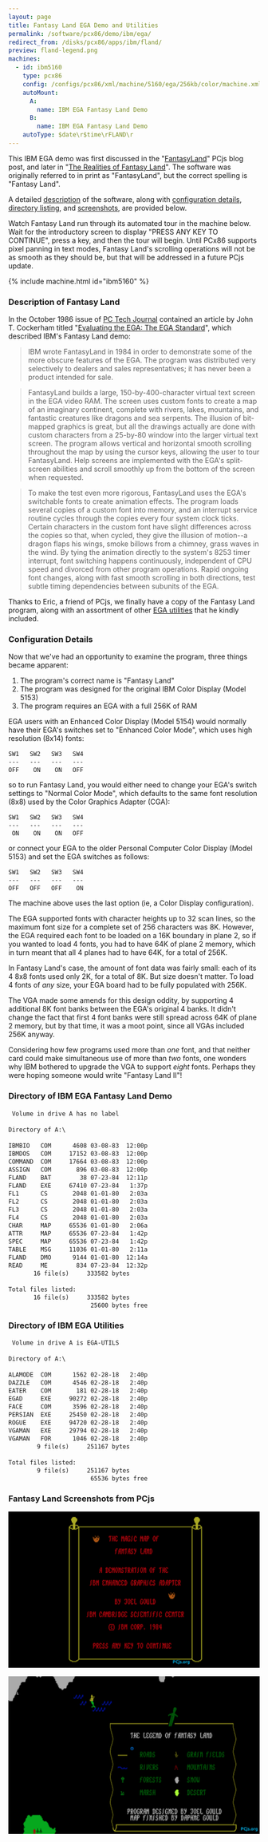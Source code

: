```yaml
---
layout: page
title: Fantasy Land EGA Demo and Utilities
permalink: /software/pcx86/demo/ibm/ega/
redirect_from: /disks/pcx86/apps/ibm/fland/
preview: fland-legend.png
machines:
  - id: ibm5160
    type: pcx86
    config: /configs/pcx86/xml/machine/5160/ega/256kb/color/machine.xml
    autoMount:
      A:
        name: IBM EGA Fantasy Land Demo
      B:
        name: IBM EGA Fantasy Land Demo
    autoType: $date\r$time\rFLAND\r
---
```


This IBM EGA demo was first discussed in the "[FantasyLand](/blog/2017/07/03/)" PCjs blog post, and later in 
"[The Realities of Fantasy Land](/blog/2018/04/23/)".  The software was originally referred to in print as
"FantasyLand", but the correct spelling is "Fantasy Land".

A detailed [description](#description-of-fantasy-land) of the software, along with
[configuration details](#configuration-details), [directory listing](#directory-of-ibm-ega-fantasy-land-demo),
and [screenshots](#fantasy-land-screenshots-from-pcjs), are provided below.

Watch Fantasy Land run through its automated tour in the machine below.  Wait for the introductory screen to
display "PRESS ANY KEY TO CONTINUE", press a key, and then the tour will begin.
Until PCx86 supports pixel panning in text modes, Fantasy Land's scrolling operations will not be as smooth as they
should be, but that will be addressed in a future PCjs update.

{% include machine.html id="ibm5160" %}

### Description of Fantasy Land

In the October 1986 issue of
[PC Tech Journal](/pubs/pc/magazines/pctj/) contained an article by John T. Cockerham
titled "[Evaluating the EGA: The EGA Standard](/modules/shared/templates/pdf.html?url=/pubs/pc/magazines/pctj/PCTJ-1986-10/pages/PCTJ-1986-10%2053.pdf&page=53&total=228)",
which described IBM's Fantasy Land demo:

> IBM wrote FantasyLand in 1984 in order to demonstrate some of the more obscure features of the EGA.
The program was distributed very selectively to dealers and sales representatives; it has never been a product
intended for sale.

> FantasyLand builds a large, 150-by-400-character virtual text screen in the EGA video RAM. The screen uses custom
fonts to create a map of an imaginary continent, complete with rivers, lakes, mountains, and fantastic creatures
like dragons and sea serpents. The illusion of bit-mapped graphics is great, but all the drawings actually are done
with custom characters from a 25-by-80 window into the larger virtual text screen. The program allows vertical and
horizontal smooth scrolling throughout the map by using the cursor keys, allowing the user to tour FantasyLand. Help
screens are implemented with the EGA's split-screen abilities and scroll smoothly up from the bottom of the screen when
requested.

> To make the test even more rigorous, FantasyLand uses the EGA's switchable fonts to create animation effects.
The program loads several copies of a custom font into memory, and an interrupt service routine cycles through the
copies every four system clock ticks. Certain characters in the custom font have slight differences across the copies
so that, when cycled, they give the illusion of motion--a dragon flaps his wings, smoke billows from a chimney, grass
waves in the wind. By tying the animation directly to the system's 8253 timer interrupt, font switching happens
continuously, independent of CPU speed and divorced from other program operations. Rapid ongoing font changes, along
with fast smooth scrolling in both directions, test subtle timing dependencies between subunits of the EGA.

Thanks to Eric, a friend of PCjs, we finally have a copy of the Fantasy Land program, along with an assortment of other
[EGA utilities](#directory-of-ibm-ega-utilities) that he kindly included.

### Configuration Details

Now that we've had an opportunity to examine the program, three things became apparent:

1. The program's correct name is "Fantasy Land"
2. The program was designed for the original IBM Color Display (Model 5153)
3. The program requires an EGA with a full 256K of RAM



EGA users with an Enhanced Color Display (Model 5154) would normally have their EGA's switches set to "Enhanced Color
Mode", which uses high resolution (8x14) fonts:

    SW1   SW2   SW3   SW4
    ---   ---   ---   ---
    OFF    ON    ON   OFF

so to run Fantasy Land, you would either need to change your EGA's switch settings to "Normal Color Mode", which defaults
to the same font resolution (8x8) used by the Color Graphics Adapter (CGA):

    SW1   SW2   SW3   SW4
    ---   ---   ---   ---
     ON    ON    ON   OFF

or connect your EGA to the older Personal Computer Color Display (Model 5153) and set the EGA switches as follows:

    SW1   SW2   SW3   SW4
    ---   ---   ---   ---
    OFF   OFF   OFF    ON

The machine above uses the last option (ie, a Color Display configuration).

The EGA supported fonts with character heights up to 32 scan lines, so the maximum font size for a complete set of
256 characters was 8K.  However, the EGA required each font to be loaded on a 16K boundary in plane 2, so if
you wanted to load 4 fonts, you had to have 64K of plane 2 memory, which in turn meant that all 4 planes had
to have 64K, for a total of 256K.

In Fantasy Land's case, the amount of font data was fairly small: each of its 4 8x8 fonts used only 2K, for a
total of 8K.  But size doesn't matter.  To load 4 fonts of *any* size, your EGA board had to be fully populated with
256K.

The VGA made some amends for this design oddity, by supporting 4 additional 8K font banks between the EGA's original
4 banks.  It didn't change the fact that first 4 font banks were still spread across 64K of plane 2 memory, but by
that time, it was a moot point, since all VGAs included 256K anyway.

Considering how few programs used more than *one* font, and that neither card could make simultaneous use of more than
*two* fonts, one wonders why IBM bothered to upgrade the VGA to support *eight* fonts.  Perhaps they were hoping someone
would write "Fantasy Land II"!

### Directory of IBM EGA Fantasy Land Demo

	 Volume in drive A has no label

	Directory of A:\

	IBMBIO   COM      4608 03-08-83  12:00p
	IBMDOS   COM     17152 03-08-83  12:00p
	COMMAND  COM     17664 03-08-83  12:00p
	ASSIGN   COM       896 03-08-83  12:00p
	FLAND    BAT        38 07-23-84  12:11p
	FLAND    EXE     67410 07-23-84   1:37p
	FL1      CS       2048 01-01-80   2:03a
	FL2      CS       2048 01-01-80   2:03a
	FL3      CS       2048 01-01-80   2:03a
	FL4      CS       2048 01-01-80   2:03a
	CHAR     MAP     65536 01-01-80   2:06a
	ATTR     MAP     65536 07-23-84   1:42p
	SPEC     MAP     65536 07-23-84   1:42p
	TABLE    MSG     11036 01-01-80   2:11a
	FLAND    DMO      9144 01-01-80  12:14a
	READ     ME        834 07-23-84  12:32p
	       16 file(s)     333582 bytes

	Total files listed:
	       16 file(s)     333582 bytes
	                       25600 bytes free

### Directory of IBM EGA Utilities

	 Volume in drive A is EGA-UTILS

	Directory of A:\

	ALAMODE  COM      1562 02-28-18   2:40p
	DAZZLE   COM      4546 02-28-18   2:40p
	EATER    COM       181 02-28-18   2:40p
	EGAD     EXE     90272 02-28-18   2:40p
	FACE     COM      3596 02-28-18   2:40p
	PERSIAN  EXE     25450 02-28-18   2:40p
	ROGUE    EXE     94720 02-28-18   2:40p
	VGAMAN   EXE     29794 02-28-18   2:40p
	VGAMAN   FOR      1046 02-28-18   2:40p
	        9 file(s)     251167 bytes

	Total files listed:
	        9 file(s)     251167 bytes
	                       65536 bytes free

### Fantasy Land Screenshots from PCjs

![Fantasy Land Intro](fland-intro.png)

![Fantasy Land Legend](fland-legend.png)

